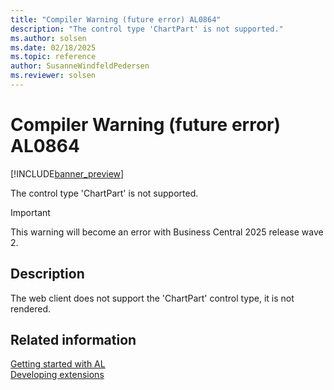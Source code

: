 ```yaml
---
title: "Compiler Warning (future error) AL0864"
description: "The control type 'ChartPart' is not supported."
ms.author: solsen
ms.date: 02/18/2025
ms.topic: reference
author: SusanneWindfeldPedersen
ms.reviewer: solsen
---
```

[//]: # (START>DO_NOT_EDIT)
[//]: # (IMPORTANT:Do not edit any of the content between here and the END>DO_NOT_EDIT.)
[//]: # (Any modifications should be made in the .xml files in the ModernDev repo.)
# Compiler Warning (future error) AL0864

[!INCLUDE[banner_preview](../includes/banner_preview.md)]

The control type 'ChartPart' is not supported.


> [!IMPORTANT]
> This warning will become an error with Business Central 2025 release wave 2.  

## Description
The web client does not support the 'ChartPart' control type, it is not rendered.  

[//]: # (IMPORTANT: END>DO_NOT_EDIT)
## Related information  
[Getting started with AL](../devenv-get-started.md)  
[Developing extensions](../devenv-dev-overview.md)  